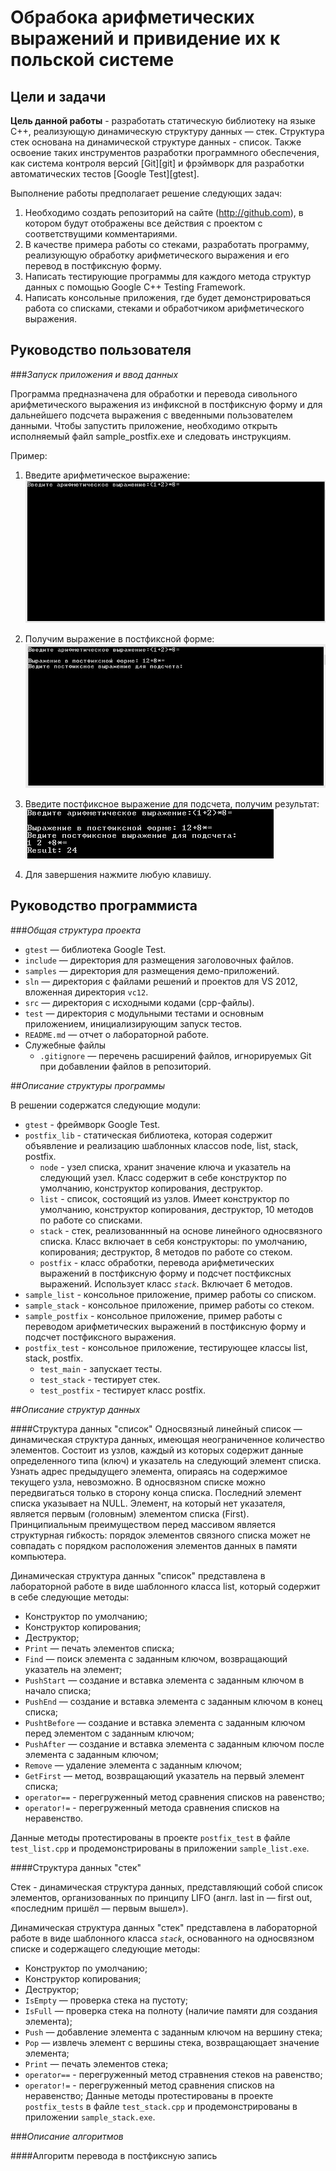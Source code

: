 ﻿# Обрабока арифметических выражений и привидение их к польской системе


## Цели и задачи

__Цель данной работы__ - разработать статическую библиотеку на языке С++, реализующую
динамическую структуру данных — стек. Структура стек основана на динамической 
структуре данных - список. Также освоение таких инструментов разработки
программного обеспечения, как система контроля версий [Git][git] и фрэймворк для
разработки автоматических тестов [Google Test][gtest].

Выполнение работы предполагает решение следующих задач:

  1. Необходимо создать репозиторий на сайте (http://github.com), в 
котором будут отображены все действия с проектом с соответствущими комментариями.
  1. В качестве примера работы со стеками, разработать программу, реализующую
обработку арифметического выражения и его перевод в постфиксную форму.
  1. Написать тестирующие программы для каждого метода 
структур данных с помощью Google C++ Testing Framework.
  1. Написать консольные приложения, где будет демонстрироваться работа со 
списками, стеками и обработчиком арифметического выражения.

## Руководство пользователя

###*Запуск приложения и ввод данных*

Программа предназначена для обработки и перевода сивольного 
арифметического выражения из инфиксной в постфиксную форму и для дальнейшего 
подсчета выражения с введенными пользователем данными. 
Чтобы запустить приложение, необходимо открыть исполняемый файл sample_postfix.exe 
и следовать инструкциям.

Пример:
  1. Введите арифметическое выражение:
![start1](/img/start1.png)

  2. Получим выражение в постфиксной форме:
![start2](/img/start2.png)

  3. Введите постфиксное выражение для подсчета, получим результат:
![start3](/img/start3.png)

  4. Для завершения нажмите любую клавишу.

## Руководство программиста

###*Общая структура проекта*

  - `gtest` — библиотека Google Test.
  - `include` — директория для размещения заголовочных файлов.
  - `samples` — директория для размещения демо-приложений.
  - `sln` — директория с файлами решений и проектов для VS 2012,
    вложенная директория `vc12`.
  - `src` — директория с исходными кодами (cpp-файлы).
  - `test` — директория с модульными тестами и основным приложением,
    инициализирующим запуск тестов.
  - `README.md` — отчет о лабораторной работе.
  - Служебные файлы
    - `.gitignore` — перечень расширений файлов, игнорируемых Git при добавлении
      файлов в репозиторий.

##*Описание структуры программы*

В решении содержатся следующие модули:

  - `gtest` - фреймворк Google Test.
  - `postfix_lib` - статическая библиотека, которая содержит объявление и реализацию 
шаблонных классов node, list, stack, postfix.
	- `node` - узел списка, хранит значение ключа и указатель на следующий узел.
Класс содержит в себе конструктор по умолчанию, конструктор копирования, деструктор.
	- `list` - список, состоящий из узлов. Имеет конструктор по умолчанию,
конструктор копирования, деструктор, 10 методов по работе со списками.
	- `stack` - стек, реализованнный на основе линейного односвязного списка.
Класс включает в себя конструкторы: по умолчанию, копирования; деструктор, 8 методов 
по работе со стеком.
	- `postfix` - класс обработки, перевода арифметических выражений в постфиксную
форму и подсчет постфиксных выражений. Использует класс *`stack`*. Включает 6 методов.
  - `sample_list` - консольное приложение, пример работы со списком.
  - `sample_stack` - консольное приложение, пример работы со стеком.
  - `sample_postfix` - консольное приложение, пример работы с переводом арифметических выражений
в постфиксную форму и подсчет постфиксного выражения.
  - `postfix_test` - консольное приложение, тестирующее классы list, stack, postfix.
	- `test_main` - запускает тесты.
	- `test_stack` - тестирует стек.
	- `test_postfix` - тестирует класс postfix.

##*Описание структур данных*

####Структура данных "список"
Односвязный линейный список — динамическая структура данных, имеющая неограниченное 
количество элементов. Состоит из узлов, каждый из которых содержит данные определенного 
типа (ключ) и указатель на следующий элемент списка. Узнать адрес предыдущего элемента, 
опираясь на содержимое текущего узла, невозможно. В односвязном списке можно передвигаться 
только в сторону конца списка. Последний элемент списка указывает на NULL. 
Элемент, на который нет указателя, является первым (головным) элементом списка (First). 
Принципиальным преимуществом перед массивом является структурная гибкость: порядок элементов 
связного списка может не совпадать с порядком расположения элементов данных в памяти компьютера.

Динамическая структура данных "список" представлена в лабораторной работе в виде шаблонного 
класса list, который содержит в себе следующие методы:
  - Конструктор по умолчанию;
  - Конструктор копирования;
  - Деструктор;
  - `Print` — печать элементов списка;
  - `Find` — поиск элемента с заданным ключом, возвращающий указатель на элемент;
  - `PushStart` — создание и вставка элемента с заданным ключом в начало списка;
  - `PushEnd` — создание и вставка элемента с заданным ключом в конец списка;
  - `PushtBefore` — создание и вставка элемента с заданным ключом перед элементом с заданным ключом;
  - `PushAfter` — создание и вставка элемента с заданным ключом после элемента с заданным ключом;
  - `Remove` — удаление элемента с заданным ключом;
  - `GetFirst` — метод, возвращающий указатель на первый элемент списка;
  - `operator==` - перегруженный метод сравнения списков на равенство;
  - `operator!=` - перегруженный метода сравнения списков на неравенство.

Данные методы протестированы в проекте `postfix_test` в файле `test_list.cpp` и продемонстрированы 
в приложении `sample_list.exe`.

####Структура данных "стек"

Стек - динамическая структура данных, представляющий собой список элементов, организованных по принципу 
LIFO (англ. last in — first out, «последним пришёл — первым вышел»).

Динамическая структура данных "стек" представлена в лабораторной работе в виде шаблонного 
класса *`stack`*, основанного на односвязном списке и содержащего следующие методы:

  - Конструктор по умолчанию;
  - Конструктор копирования;
  - Деструктор;
  - `IsEmpty` — проверка стека на пустоту;
  - `IsFull` — проверка стека на полноту (наличие памяти для создания элемента);
  - `Push` — добавление элемента с заданным ключом на вершину стека;
  - `Pop` — извлечь элемент с вершины стека, возвращающает значение элемента;
  - `Print` — печать элементов стека;
  - `operator==` - перегруженный метод стравнения стеков на равенство;
  - `operator!=` - перегруженный метод сравнения списков на неравенство;
Данные методы протестированы в проекте `postfix_tests` в файле `test_stack.cpp` и продемонстрированы 
в приложении `sample_stack.exe`.

###*Описание алгоритмов*

####Алгоритм перевода в постфиксную запись





